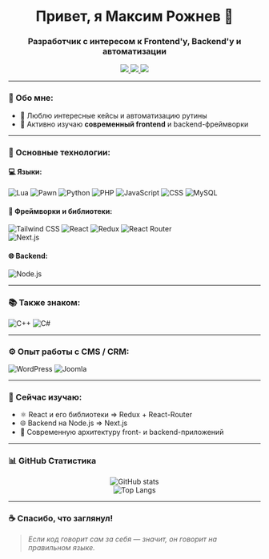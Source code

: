 <h1 align="center">Привет, я Максим Рожнев 👋</h1>
<h3 align="center">Разработчик с интересом к Frontend'у, Backend'у и автоматизации</h3>

<p align="center">
  <a href="https://t.me/leon_muertos">
    <img src="https://img.shields.io/badge/Telegram-2CA5E0?style=for-the-badge&logo=telegram&logoColor=white"/>
  </a>
  <a href="mailto:kaster3190@mail.ru">
    <img src="https://img.shields.io/badge/Email-D14836?style=for-the-badge&logo=gmail&logoColor=white"/>
  </a>
  <a href="https://github.com/MaximxRozhnev">
    <img src="https://img.shields.io/badge/GitHub-100000?style=for-the-badge&logo=github&logoColor=white"/>
  </a>
</p>

---

### 🧠 Обо мне:

- 🔧 Люблю интересные кейсы и автоматизацию рутины
- 🚀 Активно изучаю **современный frontend** и backend-фреймворки

---

### 🚀 Основные технологии:

#### 💻 Языки:

![Lua](https://img.shields.io/badge/-Lua-2C2D72?&logo=lua&logoColor=white)
![Pawn](https://img.shields.io/badge/-Pawn-202020?style=flat&logo=code&logoColor=white)
![Python](https://img.shields.io/badge/-Python-3776AB?&logo=python&logoColor=white)
![PHP](https://img.shields.io/badge/-PHP-777BB4?&logo=php&logoColor=white)
![JavaScript](https://img.shields.io/badge/-JavaScript-F7DF1E?&logo=javascript&logoColor=black)
![CSS](https://img.shields.io/badge/-CSS3-1572B6?&logo=css3&logoColor=white)
![MySQL](https://img.shields.io/badge/-MySQL-4479A1?&logo=mysql&logoColor=white)

#### 🎨 Фреймворки и библиотеки:

![Tailwind CSS](https://img.shields.io/badge/-Tailwind%20CSS-06B6D4?&logo=tailwindcss&logoColor=white)
![React](https://img.shields.io/badge/-React-61DAFB?&logo=react&logoColor=black)
![Redux](https://img.shields.io/badge/-Redux-764ABC?&logo=redux&logoColor=white)
![React Router](https://img.shields.io/badge/-React%20Router-CA4245?&logo=reactrouter&logoColor=white)\
![Next.js](https://img.shields.io/badge/-Next.js-000000?&logo=next.js&logoColor=white)

#### 🌐 Backend:

![Node.js](https://img.shields.io/badge/-Node.js-339933?&logo=node.js&logoColor=white)


---

### 📚 Также знаком:

![C++](https://img.shields.io/badge/-C++-00599C?&logo=c%2B%2B&logoColor=white)
![C#](https://img.shields.io/badge/-C%23-239120?&logo=c-sharp&logoColor=white)

---

### ⚙️ Опыт работы с CMS / CRM:

![WordPress](https://img.shields.io/badge/-WordPress-21759B?&logo=wordpress&logoColor=white)
![Joomla](https://img.shields.io/badge/-Joomla-5091CD?&logo=joomla&logoColor=white)

---

### 🎯 Сейчас изучаю:

- ⚛️ React и его библиотеки => Redux + React-Router
- 🌐 Backend на Node.js => Next.js
- 🧩 Современную архитектуру front- и backend-приложений

---

### 📊 GitHub Статистика

<p align="center">
  <img src="https://github-readme-stats.vercel.app/api?username=MaximxRozhnev&show_icons=true&theme=tokyonight" alt="GitHub stats" />
  <br />
  <img src="https://github-readme-stats.vercel.app/api/top-langs/?username=MaximxRozhnev&layout=compact&theme=tokyonight" alt="Top Langs" />
</p>

---

### ☕ Спасибо, что заглянул!

> *Если код говорит сам за себя — значит, он говорит на правильном языке.*

